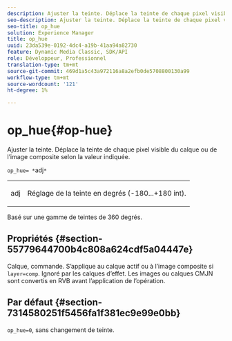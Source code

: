 ```yaml
---
description: Ajuster la teinte. Déplace la teinte de chaque pixel visible du calque ou de l’image composite selon la valeur indiquée.
seo-description: Ajuster la teinte. Déplace la teinte de chaque pixel visible du calque ou de l’image composite selon la valeur indiquée.
seo-title: op_hue
solution: Experience Manager
title: op_hue
uuid: 23da539e-0192-4dc4-a19b-41aa94a82730
feature: Dynamic Media Classic, SDK/API
role: Développeur, Professionnel
translation-type: tm+mt
source-git-commit: 469d1a5c43a972116a8a2efb0de5708800130a99
workflow-type: tm+mt
source-wordcount: '121'
ht-degree: 1%

---
```



# op_hue{#op-hue}

Ajuster la teinte. Déplace la teinte de chaque pixel visible du calque ou de l’image composite selon la valeur indiquée.

`op_hue= *`adj`*`

<table id="simpletable_7DC7ABA384664BDDAA65B8DEEF7859A8"> 
 <tr class="strow"> 
  <td class="stentry"> <p><span class="varname"> adj</span> </p> </td> 
  <td class="stentry"> <p>Réglage de la teinte en degrés (-180...+180 int). </p></td> 
 </tr> 
</table>

Basé sur une gamme de teintes de 360 degrés.

## Propriétés {#section-55779644700b4c808a624cdf5a04447e}

Calque, commande. S’applique au calque actif ou à l’image composite si `layer=comp`. Ignoré par les calques d’effet. Les images ou calques CMJN sont convertis en RVB avant l’application de l’opération.

## Par défaut {#section-7314580251f5456fa1f381ec9e99e0bb}

`op_hue=0`, sans changement de teinte.
